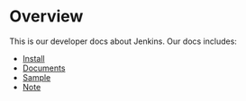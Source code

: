 # Overview

This is our developer docs about Jenkins. Our docs includes:

- [Install](jenkins/install.md)
- [Documents](jenkins/documents.md)
- [Sample](jenkins/sample.md)
- [Note](jenkins/note.md)
